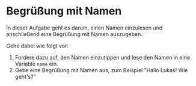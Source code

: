 
# Begrüßung mit Namen

In dieser Aufgabe geht es darum, einen Namen einzulesen und anschließend eine Begrüßung mit Namen auszugeben.

Gehe dabei wie folgt vor:

1. Fordere dazu auf, den Namen einzutippen und lese den Namen in eine Variable `name` ein.
2. Gebe eine Begrüßung mit Namen aus, zum Beispiel "Hallo Lukas! Wie geht's?"
